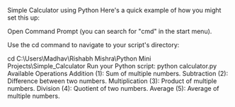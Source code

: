 Simple Calculator using Python
Here's a quick example of how you might set this up:

Open Command Prompt (you can search for "cmd" in the start menu).

Use the cd command to navigate to your script's directory:

cd C:\Users\Madhav\Rishabh Mishra\Python Mini Projects\Simple_Calculator
Run your Python script:
python calculator.py
Available Operations
Addition (1): Sum of multiple numbers.
Subtraction (2): Difference between two numbers.
Multiplication (3): Product of multiple numbers.
Division (4): Quotient of two numbers.
Average (5): Average of multiple numbers.
